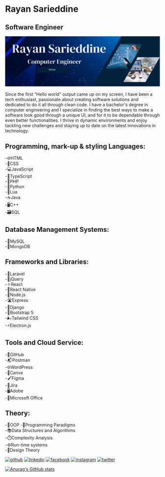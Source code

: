 # Rayan Sarieddine

## Software Engineer

![I am a Full-Stack developer](https://github.com/Rayan-Sarieddine/Rayan-Sarieddine/blob/main/header-github.png)

Since the first “Hello world” output came up on my screen, I have been a tech enthusiast, passionate about creating software solutions and dedicated to do it all through clean code. I have a bachelor's degree in computer engineering and I specialize in finding the best ways to make a software look good through a unique UI, and for it to be dependable through even better functionalities. I thrive in dynamic environments and enjoy tackling new challenges and staying up to date on the latest innovations in technology.

## Programming, mark-up & styling Languages:

-🌐HTML  
-🎨CSS  
-💻JavaScript  
-📘TypeScript  
-🐘PHP  
-🐍Python  
-🌙Lua  
-☕Java  
-🖥️C++  
-🗃️SQL

## Database Management Systems:

-🐬MySQL  
-🍃MongoDB

## Frameworks and Libraries:

-🌟Laravel  
-🎯jQuery  
-⚛️React  
-📱React Native  
-🚀Node.js  
-🛣️Express  
-🐍Django  
-🥾Bootstrap 5  
-🌬️Tailwind CSS  
-⚡Electron.js

## Tools and Cloud Service:

-🐙GitHub  
-📬Postman  
-🌐WordPress  
-🎨Canva  
-🖌️Figma  
-🚀Jira  
-🖥️Adobe  
-📎Microsoft Office

## Theory:

-🧱OOP
-🧩Programming Paradigms  
-📚Data Structures and Algorithms  
-⏱️Complexity Analysis  
-⚙️Run-time systems  
-📐Design Theory

[<img src='https://cdn.jsdelivr.net/npm/simple-icons@3.0.1/icons/github.svg' alt='github' height='40'>](https://github.com/https://github.com/Rayan-Sarieddine) [<img src='https://cdn.jsdelivr.net/npm/simple-icons@3.0.1/icons/linkedin.svg' alt='linkedin' height='40'>](https://www.linkedin.com/in/https://www.linkedin.com/in/rayan-sarieddine/) [<img src='https://cdn.jsdelivr.net/npm/simple-icons@3.0.1/icons/facebook.svg' alt='facebook' height='40'>](https://www.facebook.com/https://www.facebook.com/rayan.sarieddine.5?mibextid=ZbWKwL) [<img src='https://cdn.jsdelivr.net/npm/simple-icons@3.0.1/icons/instagram.svg' alt='instagram' height='40'>](https://www.instagram.com/https://instagram.com/rayan_sd_?igshid=OGQ5ZDc2ODk2ZA==/) [<img src='https://cdn.jsdelivr.net/npm/simple-icons@3.0.1/icons/twitter.svg' alt='twitter' height='40'>](https://twitter.com/https://twitter.com/RayanSd3?t=--nlSmG1NaQ3dObmUFdbWA&s=08)

[![Anurag's GitHub stats](https://github-readme-stats.vercel.app/api?username=rayan-sarieddine)](https://github.com/anuraghazra/github-readme-stats)

